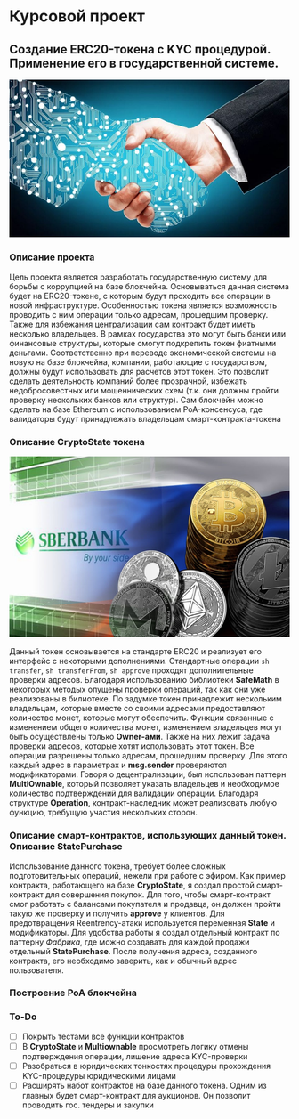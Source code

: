 # Курсовой проект 

## Создание ERC20-токена с KYC процедурой. Применение его в государственной системе.

![Alt text](/pics/intro.jpg)

### Описание проекта

Цель проекта является разработать государственную систему для борьбы с коррупцией на базе блокчейна. Основываться данная система будет на ERC20-токене, с которым будут проходить все операции в новой инфраструктуре. Особенностью токена является возможность проводить с ним операции только адресам, прошедшим проверку. Также для избежания централизации сам контракт будет иметь несколько владельцев. В рамках государства это могут быть банки или финансовые структуры, которые смогут подкрепить токен фиатными деньгами. Соответственно при переводе экономической системы на новую на базе блокчейна, компании, работающие с государством, должны будут использовать для расчетов этот токен. Это позволит сделать деятельность компаний более прозрачной, избежать недобросовестных или мошеннических схем (т.к. они должны пройти проверку нескольких банков или структур). Сам блокчейн можно сделать на базе Ethereum с использованием PoA-консенсуса, где валидаторы будут принадлежать владельцам смарт-контракта-токена

### Описание CryptoState токена

![Alt text](/pics/token.jpg)

Данный токен основывается на стандарте ERC20 и реализует его интерфейс с некоторыми дополнениями. Стандартные операции ```sh transfer```, ```sh transferFrom```, ```sh approve``` проходят дополнительные проверки адресов. Благодаря использованию библиотеки **SafeMath** в некоторых методых опущены проверки операций, так как они уже реализованы в билиотеке. По задумке токен принадлежит нескольким владельцам, которые вместе со своими адресами предоставляют количество монет, которые могут обеспечить. Функции связанные с изменением общего количества монет, изменением владельцев могут быть осуществлены только **Owner-ами**. Также на них лежит задача проверки адресов, которые хотят использовать этот токен. Все операции разрешены только адресам, прошедшим проверку. Для этого каждый адрес в параметрах и **msg.sender** проверяются модификаторами. Говоря о децентрализации, был использован паттерн **MultiOwnable**, который позволяет указать владельцев и необходимое количество подтверждений для валидации операции. Благодаря структуре **Operation**, контракт-наследник может реализовать любую функцию, требущую участия нескольких сторон.

### Описание смарт-контрактов, использующих данный токен. Описание StatePurchase

Использование данного токена, требует более сложных подготовительных операций, нежели при работе с эфиром. Как пример контракта, работающего на базе **CryptoState**, я создал простой смарт-контракт для совершения покупок. Для того, чтобы смарт-контракт смог работать с балансами покупателя и продавца, он должен пройти такую же проверку и получить **approve** у клиентов. Для предотвращения Reentrency-атаки используется переменная **State** и модификаторы. Для удобства работы я создал отдельный контракт по паттерну *Фабрика*, где можно создавать для каждой продажи отдельный **StatePurchase**. После получения адреса, созданного контракта, его необходимо заверить, как и обычный адрес пользователя. 

### Построение PoA блокчейна

### To-Do
- [ ] Покрыть тестами все функции контрактов
- [ ] В **CryptoState** и **Multiownable** просмотреть логику отмены подтверждения операции, лишение адреса KYC-проверки
- [ ] Разобраться в юридических тонкостях процедуры прохождения KYC-процедуры юридическими лицами
- [ ] Расширять набот контрактов на базе данного токена. Одним из главных будет смарт-контракт для аукционов. Он позволит проводить гос. тендеры и закупки
